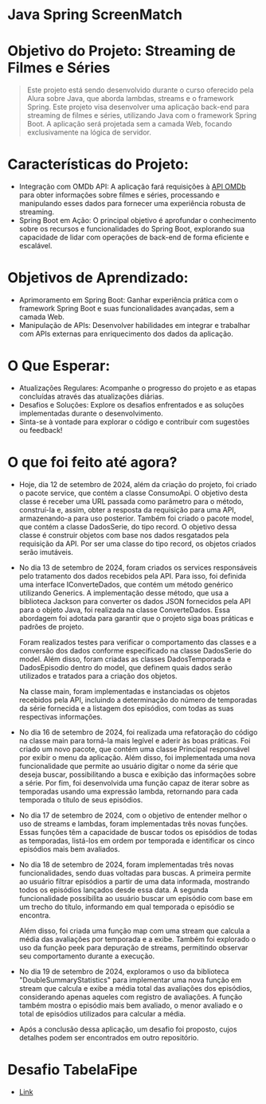 # Java Spring ScreenMatch

# Objetivo do Projeto: Streaming de Filmes e Séries
> Este projeto está sendo desenvolvido durante o curso oferecido pela Alura sobre Java, que aborda lambdas, streams e o framework Spring.
> Este projeto visa desenvolver uma aplicação back-end para streaming de filmes e séries, utilizando Java com o framework Spring Boot. A aplicação será projetada sem a camada Web, focando exclusivamente na lógica de servidor.

# Características do Projeto:
- Integração com OMDb API: A aplicação fará requisições à [API OMDb](https://www.omdbapi.com/) para obter informações sobre filmes e séries, processando e manipulando esses dados para fornecer uma experiência robusta de streaming.
- Spring Boot em Ação: O principal objetivo é aprofundar o conhecimento sobre os recursos e funcionalidades do Spring Boot, explorando sua capacidade de lidar com operações de back-end de forma eficiente e escalável.
# Objetivos de Aprendizado:
- Aprimoramento em Spring Boot: Ganhar experiência prática com o framework Spring Boot e suas funcionalidades avançadas, sem a camada Web.
- Manipulação de APIs: Desenvolver habilidades em integrar e trabalhar com APIs externas para enriquecimento dos dados da aplicação.
# O Que Esperar:
- Atualizações Regulares: Acompanhe o progresso do projeto e as etapas concluídas através das atualizações diárias.
- Desafios e Soluções: Explore os desafios enfrentados e as soluções implementadas durante o desenvolvimento.
- Sinta-se à vontade para explorar o código e contribuir com sugestões ou feedback!

# O que foi feito até agora?
- Hoje, dia 12 de setembro de 2024, além da criação do projeto, foi criado o pacote service, que contém a classe ConsumoApi. O objetivo desta classe é receber uma URL passada como parâmetro para o método, construí-la e, assim, obter a resposta da requisição para uma API, armazenando-a para uso posterior. Também foi criado o pacote model, que contém a classe DadosSerie, do tipo record. O objetivo dessa classe é construir objetos com base nos dados resgatados pela requisição da API. Por ser uma classe do tipo record, os objetos criados serão imutáveis.
- No dia 13 de setembro de 2024, foram criados os services responsáveis pelo tratamento dos dados recebidos pela API. Para isso, foi definida uma interface IConverteDados, que contém um método genérico utilizando Generics. A implementação desse método, que usa a biblioteca Jackson      para converter os dados JSON fornecidos pela API para o objeto Java, foi realizada na classe ConverteDados. Essa abordagem foi adotada para garantir que o projeto siga boas práticas e padrões de projeto.

  Foram realizados testes para verificar o comportamento das classes e a conversão dos dados conforme especificado na classe DadosSerie do model. Além disso, foram criadas as classes DadosTemporada e DadosEpisodio dentro do model, que definem quais dados serão utilizados    e tratados para a criação dos objetos.

  Na classe main, foram implementadas e instanciadas os objetos recebidos pela API, incluindo a determinação do número de temporadas da série fornecida e a listagem dos episódios, com todas as suas respectivas informações.
- No dia 16 de setembro de 2024, foi realizada uma refatoração do código na classe main para torná-la mais legível e aderir às boas práticas. Foi criado um novo pacote, que contém uma classe Principal responsável por exibir o menu da aplicação. Além disso, foi implementada uma nova funcionalidade que permite ao usuário digitar o nome da série que deseja buscar, possibilitando a busca e exibição das informações sobre a série. Por fim, foi desenvolvida uma função capaz de iterar sobre as temporadas usando uma expressão lambda, retornando para cada temporada o título de seus episódios.
- No dia 17 de setembro de 2024, com o objetivo de entender melhor o uso de streams e lambdas, foram implementadas três novas funções. Essas funções têm a capacidade de buscar todos os episódios de todas as temporadas, listá-los em ordem por temporada e identificar os cinco episódios mais bem avaliados.
- No dia 18 de setembro de 2024, foram implementadas três novas funcionalidades, sendo duas voltadas para buscas. A primeira permite ao usuário filtrar episódios a partir de uma data informada, mostrando todos os episódios lançados desde essa data. A segunda funcionalidade possibilita ao usuário buscar um episódio com base em um trecho do título, informando em qual temporada o episódio se encontra.

  Além disso, foi criada uma função map com uma stream que calcula a média das avaliações por temporada e a exibe. Também foi explorado o uso da função peek para depuração de streams, permitindo observar seu comportamento durante a execução.
- No dia 19 de setembro de 2024, exploramos o uso da biblioteca "DoubleSummaryStatistics" para implementar uma nova função em stream que calcula e exibe a média total das avaliações dos episódios, considerando apenas aqueles com registro de avaliações. A função também mostra o episódio mais bem avaliado, o menor avaliado e o total de episódios utilizados para calcular a média.

- Após a conclusão dessa aplicação, um desafio foi proposto, cujos detalhes podem ser encontrados em outro repositório.

# Desafio TabelaFipe
- [Link](https://github.com/alexzxcg/Desafio-TabelaFipe/tree/main)
